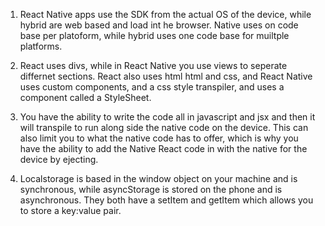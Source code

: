 1. React Native apps use the SDK from the actual OS of the device, while hybrid are web based and load int he browser. Native uses on code base per platoform, while hybrid uses one code base for muiltple platforms. 

2. React uses divs, while in React Native you use views to seperate differnet sections. React also uses html html and css, and React Native uses custom components, and a css style transpiler, and uses a component called a StyleSheet.

3. You have the ability to write the code all in javascript and jsx and then it will transpile to run along side the native code on the device. This can also limit you to what the native code has to offer, which is why you have the ability to add the Native React code in with the native for the device by ejecting. 

4. Localstorage is based in the window object on your machine and is synchronous, while asyncStorage is stored on the phone and is asynchronous. They both have a setItem and getItem which allows you to store a key:value pair. 
